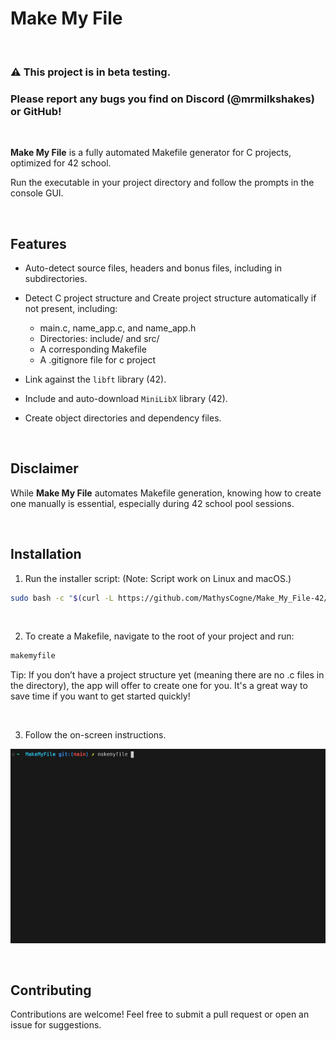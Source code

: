 # Make My File
&nbsp;

### ⚠️ This project is in beta testing.
### Please report any bugs you find on Discord (@mrmilkshakes) or GitHub!
&nbsp;

**Make My File** is a fully automated Makefile generator for C projects, optimized for 42 school.

Run the executable in your project directory and follow the prompts in the console GUI.

&nbsp;

## Features

- Auto-detect source files, headers and bonus files, including in subdirectories.
- Detect C project structure and Create project structure automatically if not present, including:
	- main.c, name_app.c, and name_app.h
	- Directories: include/ and src/
	- A corresponding Makefile
	- A .gitignore file for c project

- Link against the `libft` library (42).
- Include and auto-download `MiniLibX` library (42).
- Create object directories and dependency files.

&nbsp;

## Disclaimer

While **Make My File** automates Makefile generation, knowing how to create one manually is essential, especially during 42 school pool sessions.


&nbsp;

## Installation

1. Run the installer script: (Note: Script work on Linux and macOS.)
```bash
sudo bash -c "$(curl -L https://github.com/MathysCogne/Make_My_File-42/releases/download/1.2.1/install_makemyfile.sh)"
```

&nbsp;

2. To create a Makefile, navigate to the root of your project and run:
```bash
makemyfile
```

Tip: If you don’t have a project structure yet (meaning there are no .c files in the directory), the app will offer to create one for you. It's a great way to save time if you want to get started quickly!

&nbsp;

3. Follow the on-screen instructions.

![Screen](screenshots/screen.gif)

&nbsp;

## Contributing

Contributions are welcome! Feel free to submit a pull request or open an issue for suggestions.

&nbsp;
